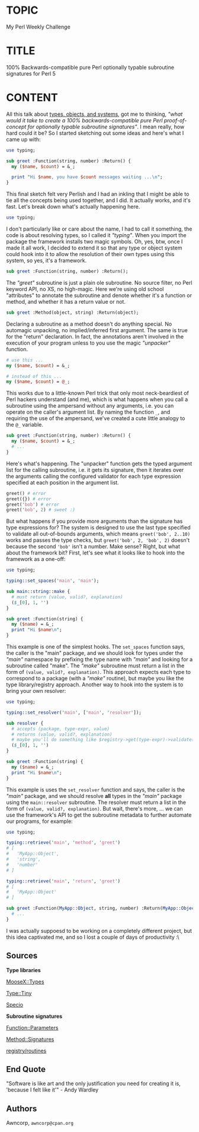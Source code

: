 # TOPIC

My Perl Weekly Challenge

# TITLE

100% Backwards-compatible pure Perl optionally typable subroutine signatures for Perl 5

# CONTENT

All this talk about [types, objects, and systems](https://dev.to/iamalnewkirk/types-objects-and-systems-oh-my-27hk), got me to thinking, _"what would it take to create a 100% backwards-compatible pure Perl proof-of-concept for optionally typable subroutine signatures"_. I mean really, how hard could it be? So I started sketching out some ideas and here's what I came up with:

```perl
use typing;

sub greet :Function(string, number) :Return() {
  my ($name, $count) = &_;

  print "Hi $name, you have $count messages waiting ...\n";
}
```

This final sketch felt very Perlish and I had an inkling that I might be able to tie all the concepts being used together, and I did. It actually works, and it's fast. Let's break down what's actually happening here.

```perl
use typing;
```

I don't particularly like or care about the name, I had to call it something, the code is about resolving types, so I called it _"typing"_. When you import the package the framework installs two magic symbols. Oh, yes, btw, once I made it all work, I decided to extend it so that any type or object system could hook into it to allow the resolution of their own types using this system, so yes, it's a framework.

```perl
sub greet :Function(string, number) :Return();
```

The _"greet"_ subroutine is just a plain ole subroutine. No source filter, no Perl keyword API, no XS, no high-magic. Here we're using old school "attributes" to annotate the subroutine and denote whether it's a function or method, and whether it has a return value or not.

```perl
sub greet :Method(object, string) :Return(object);
```

Declaring a subroutine as a method doesn't do anything special. No automagic unpacking, no implied/inferred first argument. The same is true for the "return" declaration. In fact, the annotations aren't involved in the execution of your program unless to you use the magic _"unpacker"_ function.

```perl
# use this ...
my ($name, $count) = &_;

# instead of this ...
my ($name, $count) = @_;
```

This works due to a little-known Perl trick that only most neck-beardiest of Perl hackers understand (and me), which is what happens when you call a subroutine using the ampersand without any arguments, i.e. you can operate on the caller's argument list. By naming the function `_`, and requiring the use of the ampersand, we've created a cute little analogy to the `@_` variable.

```perl
sub greet :Function(string, number) :Return() {
  my ($name, $count) = &_;
  # ...
}
```

Here's what's happening. The "unpacker" function gets the typed argument list for the calling subroutine, i.e. it gets its signature, then it iterates over the arguments calling the configured validator for each type expression specified at each position in the argument list.

```perl
greet() # error
greet({}) # error
greet('bob') # error
greet('bob', 2) # sweet :)
```

But what happens if you provide more arguments than the signature has type expressions for? The system is designed to use the last type specified to validate all out-of-bounds arguments, which means `greet('bob', 2..10)` works and passes the type checks, but `greet('bob', 2, 'bob', 2)` doesn't because the second `'bob'` isn't a number. Make sense? Right, but what about the framework bit? First, let's see what it looks like to hook into the framework as a one-off:

```perl
use typing;

typing::set_spaces('main', 'main');

sub main::string::make {
  # must return (value, valid?, explanation)
  ($_[0], 1, '')
}

sub greet :Function(string) {
  my ($name) = &_;
  print "Hi $name\n";
}
```

This example is one of the simplest hooks. The `set_spaces` function says, the caller is the "main" package, and we should look for types under the _"main"_ namespace by prefixing the type name with _"main"_ and looking for a subroutine called "make". The _"make"_ subroutine must return a list in the form of `(value, valid?, explanation)`. This approach expects each type to correspond to a package (with a _"make"_ routine), but maybe you like the type library/registry approach. Another way to hook into the system is to bring your own resolver:

```perl
use typing;

typing::set_resolver('main', ['main', 'resolver']);

sub resolver {
  # accepts (package, type-expr, value)
  # returns (value, valid?, explanation)
  # maybe you'll do something like $registry->get(type-expr)->validate(value)
  ($_[0], 1, '')
}

sub greet :Function(string) {
  my ($name) = &_;
  print "Hi $name\n";
}
```

This example is uses the `set_resolver` function and says, the caller is the _"main"_ package, and we should resolve **all** types in the _"main"_ package using the `main::resolver` subroutine. The resolver must return a list in the form of `(value, valid?, explanation)`. But wait, there's more, ... we can use the framework's API to get the subroutine metadata to further automate our programs, for example:

```perl
use typing;

typing::retrieve('main', 'method', 'greet')
# [
#   'MyApp::Object',
#   'string',
#   'number'
# ]

typing::retrieve('main', 'return', 'greet')
# [
#   'MyApp::Object'
# ]

sub greet :Function(MyApp::Object, string, number) :Return(MyApp::Object) {
  # ...
}
```

I was actually suppoesd to be working on a completely different project, but this idea captivated me, and so I lost a couple of days of productivity :\

## Sources

**Type libraries**

[MooseX::Types](https://metacpan.org/pod/MooseX::Types)

[Type::Tiny](https://metacpan.org/pod/Type::Tiny)

[Specio](https://metacpan.org/pod/Specio)

**Subroutine signatures**

[Function::Parameters](https://metacpan.org/pod/Function::Parameters)

[Method::Signatures](https://metacpan.org/pod/Method::Signatures)

[registry/routines](https://metacpan.org/pod/routines)

## End Quote

"Software is like art and the only justification you need for creating it is, 'because I felt like it'" - Andy Wardley

## Authors

Awncorp, `awncorp@cpan.org`

